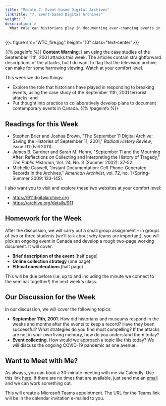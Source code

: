 ```yaml
---
title: "Module 7: Event-based Digital Archives"
linkTitle: "7: Event-based Digital Archives"
weight: 7
description: >
  What role can historians play in documenting ever-changing events in the digital age?
---
```


{{< figure src="WTC_fire.jpg" height="10" class="text-center">}}

{{% pageinfo %}}
**Content Warning**: I am using the case studies of the September 11th, 2001 attacks this week. The articles contain straightforward descriptions of the attacks, but I do want to flag that the television archive can make for some harrowing viewing. Watch at your comfort level.

This week we do two things:

* Explore the role that historians have played in responding to breaking events, using the case study of the September 11th, 2001 terrorist attacks; and
* Put thought into practice to collaboratively develop plans to document contemporary events in Canada.
{{% /pageinfo %}}


## Readings for this Week

* Stephen Brier and Joshua Brown, "The September 11 Digital Archive: Saving the Histories of September 11, 2001," _Radical History Review_, Issue 111 (Fall 2011). 
* James B. Gardner and Sarah M. Henry, "September 11 and the Mourning After: Reflections on Collecting and Interpreting the History of Tragedy," _The Public Historian_, Vol. 24, No. 3 (Summer 2002): 37-52.
* Michelle Caswell, "Instant Documentation: Cell-Phone-Generated Records in the Archives," _American Archivist_, vol. 72, no. 1 (Spring-Summer 2009: 133-145).

I also want you to visit and explore these two websites at your comfort level:

* https://911digitalarchive.org
* https://archive.org/details/911 

## Homework for the Week

After the discussion, we will carry out a small group assignment – in groups of two or three students (we'll talk about why teams are important), you will pick an ongoing event in Canada and develop a rough two-page working document. It will cover:

* **Brief description of the event** (half page)
* **Online collection strategy** (one page)
* **Ethical considerations** (half page)

This will be due before (i.e. up to and including the minute we connect to the seminar together!) the next week's class.

## Our Discussion for the Week

In our discussion, we will cover the following topics:

* **September 11th, 2001**. How did historians and museums respond in the weeks and months after the events to keep a record? Have they been successful? What strategies do you find most compelling? If the attacks are not in your own living memory, how do you understand them today?
* **Event collecting**. How would we approach a topic like this today? We will discuss the ongoing COVID-19 pandemic as one avenue.

## Want to Meet with Me?

As always, you can book a 30-minute meeting with me via Calendly. Use this link [here](https://calendly.com/i2millig/30min). If there are no times that are available, just send me an [email](mailto:i2millig@uwaterloo.ca) and we can work something out. 

This will create a Microsoft Teams appointment. The URL for the Teams link will be in the calendar invitation e-mailed to you.
